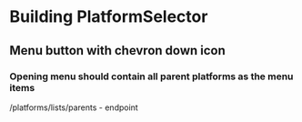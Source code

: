 # Building PlatformSelector 
## Menu button with chevron down icon
### Opening menu should contain all parent platforms as the menu items
/platforms/lists/parents - endpoint
